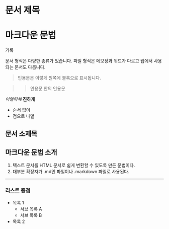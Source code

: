 # 문서 제목

# 마크다운 문법

기록

문서 형식은 다양한 종류가 있습니다.
파일 형식은 메모장과 워드가 다르고 웹에서 사용되는 문서도 다릅니다.

> 인용문은 이렇게 원쪽에 블록으로 표시됩니다.

>> 인용문 안의 인용문

*이렐릭체*
**진하게**

* 순서 없이
* 점으로 나열

## 문서 소제목
## 마크다운 문법 소개

1. 텍스트 문서를 HTML 문서로 쉽게 변환할 수 있도록 만든 문법이다.
2. 대부분 확장자가 .md인 파일이나 .markdown 파일로 사용된다.
---
### 리스트 중첩
- 목록 1
    - 서브 목록 A
    - 서브 목록 B
- 목록 2
